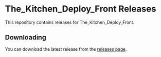 # The_Kitchen_Deploy_Front Releases

This repository contains releases for The_Kitchen_Deploy_Front.

## Downloading

You can download the latest release from the [releases page](releases).
